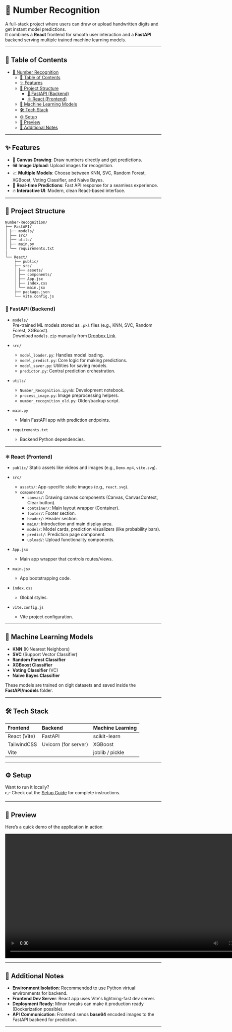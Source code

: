 # 🧮 Number Recognition

A full-stack project where users can draw or upload handwritten digits and get instant model predictions.  
It combines a **React** frontend for smooth user interaction and a **FastAPI** backend serving multiple trained machine learning models.

---

## 📑 Table of Contents

-  [🧮 Number Recognition](#-number-recognition)
   -  [📑 Table of Contents](#-table-of-contents)
   -  [✨ Features](#-features)
   -  [📂 Project Structure](#-project-structure)
      -  [🐍 FastAPI (Backend)](#-fastapi-backend)
      -  [⚛️ React (Frontend)](#️-react-frontend)
   -  [🧠 Machine Learning Models](#-machine-learning-models)
   -  [🛠️ Tech Stack](#️-tech-stack)
   -  [⚙️ Setup](#️-setup)
   -  [📸 Preview](#-preview)
   -  [📌 Additional Notes](#-additional-notes)

---

## ✨ Features

-  🎨 **Canvas Drawing**: Draw numbers directly and get predictions.
-  🖼️ **Image Upload**: Upload images for recognition.
-  📈 **Multiple Models**: Choose between KNN, SVC, Random Forest, XGBoost, Voting Classifier, and Naive Bayes.
-  🚀 **Real-time Predictions**: Fast API response for a seamless experience.
-  🔥 **Interactive UI**: Modern, clean React-based interface.

---

## 📂 Project Structure

```
Number-Recognition/
├── FastAPI/
│ ├── models/
│ ├── src/
│ ├── utils/
│ ├── main.py
│ └── requirements.txt
|
└── React/
    ├── public/
    ├── src/
    │ ├── assets/
    │ ├── components/
    │ ├── App.jsx
    │ ├── index.css
    │ └── main.jsx
    ├── package.json
    └── vite.config.js
```

### 🐍 FastAPI (Backend)

-  `models/`  
   Pre-trained ML models stored as `.pkl` files (e.g., KNN, SVC, Random Forest, XGBoost).  
   Download `models.zip` manually from [Dropbox Link](https://www.dropbox.com/scl/fi/lxpmqmu65b9nmxtjjeukt/models.zip?rlkey=mxuyoquhrphk5ugwm9jbha48d&st=8ejq30ci&dl=0).

-  `src/`

   -  `model_loader.py`: Handles model loading.
   -  `model_predict.py`: Core logic for making predictions.
   -  `model_saver.py`: Utilities for saving models.
   -  `predictor.py`: Central prediction orchestration.

-  `utils/`

   -  `Number_Recognition.ipynb`: Development notebook.
   -  `process_image.py`: Image preprocessing helpers.
   -  `number_recognition_old.py`: Older/backup script.

-  `main.py`

   -  Main FastAPI app with prediction endpoints.

-  `requirements.txt`
   -  Backend Python dependencies.

---

### ⚛️ React (Frontend)

-  `public/`
   Static assets like videos and images (e.g., `Demo.mp4`, `vite.svg`).

-  `src/`

   -  `assets/`: App-specific static images (e.g., `react.svg`).
   -  `components/`
      -  `canvas/`: Drawing canvas components (Canvas, CanvasContext, Clear button).
      -  `container/`: Main layout wrapper (Container).
      -  `footer/`: Footer section.
      -  `header/`: Header section.
      -  `main/`: Introduction and main display area.
      -  `model/`: Model cards, prediction visualizers (like probability bars).
      -  `predict/`: Prediction page component.
      -  `upload/`: Upload functionality components.

-  `App.jsx`

   -  Main app wrapper that controls routes/views.

-  `main.jsx`

   -  App bootstrapping code.

-  `index.css`

   -  Global styles.

-  `vite.config.js`
   -  Vite project configuration.

---

## 🧠 Machine Learning Models

-  **KNN** (K-Nearest Neighbors)
-  **SVC** (Support Vector Classifier)
-  **Random Forest Classifier**
-  **XGBoost Classifier**
-  **Voting Classifier** (VC)
-  **Naive Bayes Classifier**

These models are trained on digit datasets and saved inside the **FastAPI/models** folder.

---

## 🛠️ Tech Stack

| Frontend     | Backend              | Machine Learning |
| :----------- | :------------------- | :--------------- |
| React (Vite) | FastAPI              | scikit-learn     |
| TailwindCSS  | Uvicorn (for server) | XGBoost          |
| Vite         |                      | joblib / pickle  |

---

## ⚙️ Setup

Want to run it locally?  
👉 Check out the [Setup Guide](./SETUP.md) for complete instructions.

---

## 📸 Preview

Here’s a quick demo of the application in action:

<video controls style="height: 400px; width: auto;">
    <source src="./React/public/Demo.mp4" type="video/mp4">
    Your browser does not support the video tag.
</video>

---

## 📌 Additional Notes

-  **Environment Isolation**: Recommended to use Python virtual environments for backend.
-  **Frontend Dev Server**: React app uses Vite's lightning-fast dev server.
-  **Deployment Ready**: Minor tweaks can make it production ready (Dockerization possible).
-  **API Communication**: Frontend sends **base64** encoded images to the FastAPI backend for prediction.

---
